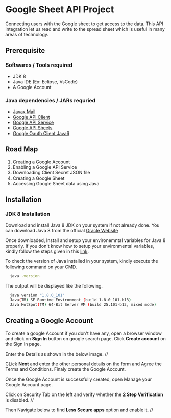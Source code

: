 # Google Sheet API Project
Connecting users with the Google sheet to get access to the data. This API integration let us read and write to the spread sheet which is useful in many areas of technology.

## Prerequisite
### Softwares / Tools required
- JDK 8
- Java IDE (Ex: Eclipse, VsCode)
- A Google Account
### Java dependencies / JARs requried
- [Javax Mail](https://jar-download.com/artifacts/com.sun.mail/javax.mail)
- [Google API Client](https://jar-download.com/artifact-search/google-api-client)
- [Google API Service](https://jar-download.com/artifacts/com.google.apis/google-api-services-drive)
- [Google API Sheets](https://jar-download.com/artifact-search/google-api-services-sheets)
- [Google Oauth Client Java6](https://jar-download.com/artifacts/com.google.oauth-client/google-oauth-client-java6)

## Road Map
1. Creating a Google Account
2. Enabling a Google API Service
3. Downloading Client Secret JSON file
4. Creating a Google Sheet
5. Accessing Google Sheet data using Java

## Installation
### JDK 8 Installation
Download and install Java 8 JDK on your system if not already done.
You can download Java 8 from the official [Oracle Website](https://www.oracle.com/in/java/technologies/javase/javase8-archive-downloads.html) 

Once downloaded, Install and setup your environemntal variables for Java 8 properly. If you don't know how to setup your environmental variables, kindly follow the steps given in this [link](https://www.javatpoint.com/how-to-set-path-in-java).

To check the version of Java installed in your system, kindly execute the following command on your CMD.

```bash
  java -version
```
The output will be displayed like the following.

```bash
  java version "1.8.0_101"
  Java(TM) SE Runtime Environment (build 1.8.0_101-b13)
  Java HotSpot(TM) 64-Bit Server VM (build 25.101-b13, mixed mode)
```

## Creating a Google Account
To create a google Account if you don't have any, open a browser window and click on **Sign In** button on google search page. Click **Create account** on the Sign In page.

Enter the Details as shown in the below image.
// 

CLick **Next** and enter the other personal details on the form and Agree the Terms and Conditions.
Finaly create the Google Account.

Once the Google Account is successfully created, open Manage your Google Account page.

Click on Security Tab on the left and verify whether the **2 Step Verification** is disabled.
//

Then Navigate below to find **Less Secure apps** option and enable it.
//



